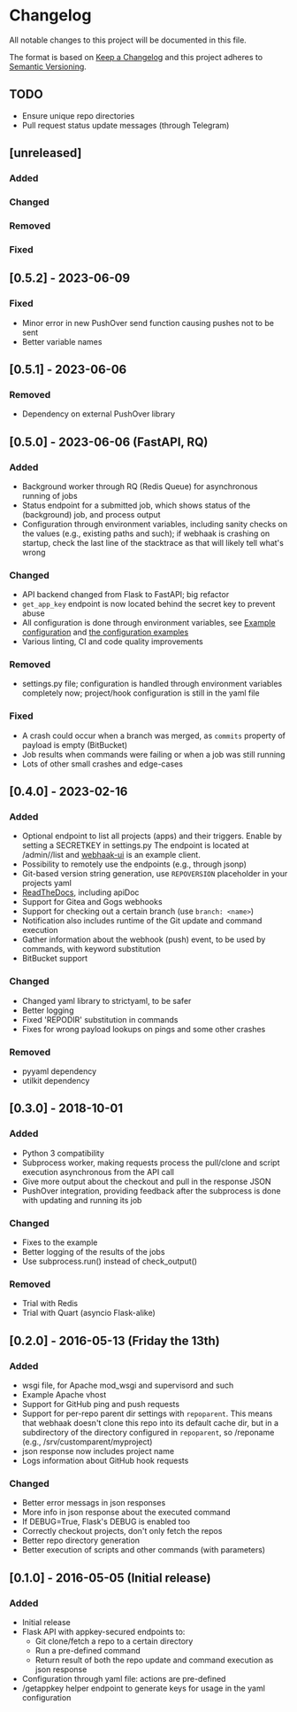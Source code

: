 # Changelog
All notable changes to this project will be documented in this file.

The format is based on [Keep a Changelog](http://keepachangelog.com/en/1.0.0/)
and this project adheres to [Semantic Versioning](http://semver.org/spec/v2.0.0.html).


## TODO

- Ensure unique repo directories
- Pull request status update messages (through Telegram)


## [unreleased]

### Added

### Changed

### Removed

### Fixed


## [0.5.2] - 2023-06-09

### Fixed
- Minor error in new PushOver send function causing pushes not to be sent
- Better variable names


## [0.5.1] - 2023-06-06

### Removed
- Dependency on external PushOver library


## [0.5.0] - 2023-06-06 (FastAPI, RQ)

### Added
- Background worker through RQ (Redis Queue) for asynchronous running of jobs
- Status endpoint for a submitted job, which shows status of the (background) job, and process output
- Configuration through environment variables, including sanity checks on the values (e.g., existing paths and such); if webhaak is crashing on startup, check the last line of the stacktrace as that will likely tell what's wrong

### Changed
- API backend changed from Flask to FastAPI; big refactor
- `get_app_key` endpoint is now located behind the secret key to prevent abuse
- All configuration is done through environment variables, see [Example configuration](https://github.com/aquatix/webhaak#example-configuration) and [the configuration examples](https://github.com/aquatix/webhaak/tree/master/example_config)
- Various linting, CI and code quality improvements

### Removed
- settings.py file; configuration is handled through environment variables completely now; project/hook configuration is still in the yaml file

### Fixed
- A crash could occur when a branch was merged, as `commits` property of payload is empty (BitBucket)
- Job results when commands were failing or when a job was still running
- Lots of other small crashes and edge-cases


## [0.4.0] - 2023-02-16

### Added
- Optional endpoint to list all projects (apps) and their triggers. Enable by setting a SECRETKEY in settings.py
  The endpoint is located at /admin/<secretkey>/list and [webhaak-ui](https://github.com/aquatix/webhaak-ui) is an example client.
- Possibility to remotely use the endpoints (e.g., through jsonp)
- Git-based version string generation, use `REPOVERSION` placeholder in your projects yaml
- [ReadTheDocs](https://webhaak.readthedocs.io/en/latest/), including apiDoc
- Support for Gitea and Gogs webhooks
- Support for checking out a certain branch (use `branch: <name>`)
- Notification also includes runtime of the Git update and command execution
- Gather information about the webhook (push) event, to be used by commands, with keyword substitution
- BitBucket support

### Changed
- Changed yaml library to strictyaml, to be safer
- Better logging
- Fixed 'REPODIR' substitution in commands
- Fixes for wrong payload lookups on pings and some other crashes

### Removed
- pyyaml dependency
- utilkit dependency


## [0.3.0] - 2018-10-01

### Added
- Python 3 compatibility
- Subprocess worker, making requests process the pull/clone and script execution asynchronous from the API call
- Give more output about the checkout and pull in the response JSON
- PushOver integration, providing feedback after the subprocess is done with updating and running its job

### Changed
- Fixes to the example
- Better logging of the results of the jobs
- Use subprocess.run() instead of check_output()

### Removed
- Trial with Redis
- Trial with Quart (asyncio Flask-alike)


## [0.2.0] - 2016-05-13 (Friday the 13th)

### Added
- wsgi file, for Apache mod_wsgi and supervisord and such
- Example Apache vhost
- Support for GitHub ping and push requests
- Support for per-repo parent dir settings with `repoparent`.
  This means that webhaak doesn't clone this repo into its default cache dir, but in a subdirectory of
  the directory configured in `repoparent`, so <repoparent>/reponame (e.g., /srv/customparent/myproject)
- json response now includes project name
- Logs information about GitHub hook requests

### Changed
- Better error messags in json responses
- More info in json response about the executed command
- If DEBUG=True, Flask's DEBUG is enabled too
- Correctly checkout projects, don't only fetch the repos
- Better repo directory generation
- Better execution of scripts and other commands (with parameters)


## [0.1.0] - 2016-05-05 (Initial release)

### Added
- Initial release
- Flask API with appkey-secured endpoints to:
  - Git clone/fetch a repo to a certain directory
  - Run a pre-defined command
  - Return result of both the repo update and command execution as json response
- Configuration through yaml file: actions are pre-defined
- /getappkey helper endpoint to generate keys for usage in the yaml configuration
